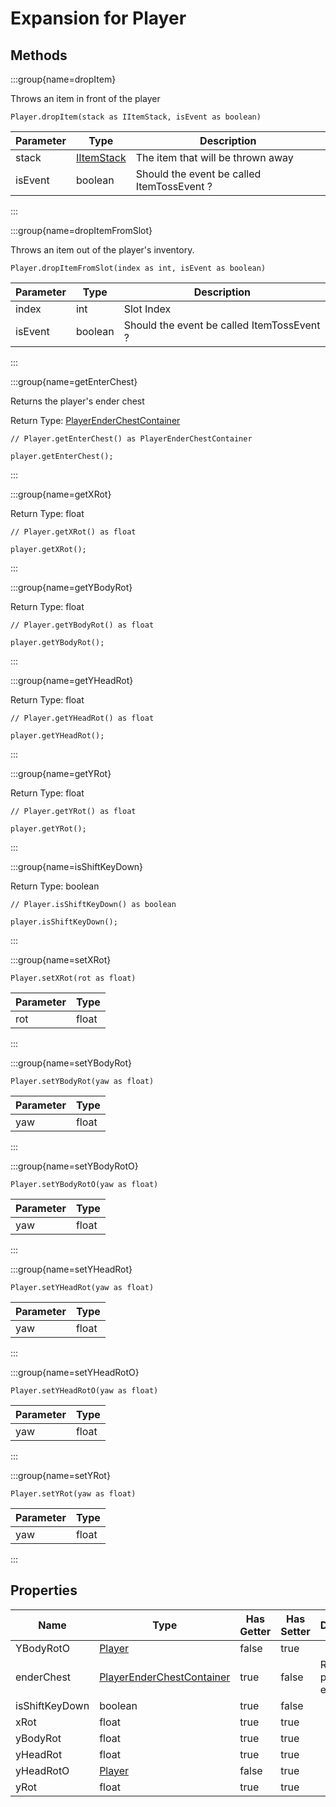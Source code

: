# Expansion for Player

## Methods

:::group{name=dropItem}

Throws an item in front of the player

```zenscript
Player.dropItem(stack as IItemStack, isEvent as boolean)
```

| Parameter |                    Type                    |                Description                 |
|-----------|--------------------------------------------|--------------------------------------------|
| stack     | [IItemStack](/vanilla/api/item/IItemStack) | The item that will be thrown away          |
| isEvent   | boolean                                    | Should the event be called ItemTossEvent ? |


:::

:::group{name=dropItemFromSlot}

Throws an item out of the player's inventory.

```zenscript
Player.dropItemFromSlot(index as int, isEvent as boolean)
```

| Parameter |  Type   |                Description                 |
|-----------|---------|--------------------------------------------|
| index     | int     | Slot Index                                 |
| isEvent   | boolean | Should the event be called ItemTossEvent ? |


:::

:::group{name=getEnterChest}

Returns the player's ender chest

Return Type: [PlayerEnderChestContainer](/mods/sdmcrtplus/entity/type/player/PlayerEnderChestContainer)

```zenscript
// Player.getEnterChest() as PlayerEnderChestContainer

player.getEnterChest();
```

:::

:::group{name=getXRot}

Return Type: float

```zenscript
// Player.getXRot() as float

player.getXRot();
```

:::

:::group{name=getYBodyRot}

Return Type: float

```zenscript
// Player.getYBodyRot() as float

player.getYBodyRot();
```

:::

:::group{name=getYHeadRot}

Return Type: float

```zenscript
// Player.getYHeadRot() as float

player.getYHeadRot();
```

:::

:::group{name=getYRot}

Return Type: float

```zenscript
// Player.getYRot() as float

player.getYRot();
```

:::

:::group{name=isShiftKeyDown}

Return Type: boolean

```zenscript
// Player.isShiftKeyDown() as boolean

player.isShiftKeyDown();
```

:::

:::group{name=setXRot}

```zenscript
Player.setXRot(rot as float)
```

| Parameter | Type  |
|-----------|-------|
| rot       | float |


:::

:::group{name=setYBodyRot}

```zenscript
Player.setYBodyRot(yaw as float)
```

| Parameter | Type  |
|-----------|-------|
| yaw       | float |


:::

:::group{name=setYBodyRotO}

```zenscript
Player.setYBodyRotO(yaw as float)
```

| Parameter | Type  |
|-----------|-------|
| yaw       | float |


:::

:::group{name=setYHeadRot}

```zenscript
Player.setYHeadRot(yaw as float)
```

| Parameter | Type  |
|-----------|-------|
| yaw       | float |


:::

:::group{name=setYHeadRotO}

```zenscript
Player.setYHeadRotO(yaw as float)
```

| Parameter | Type  |
|-----------|-------|
| yaw       | float |


:::

:::group{name=setYRot}

```zenscript
Player.setYRot(yaw as float)
```

| Parameter | Type  |
|-----------|-------|
| yaw       | float |


:::


## Properties

|      Name      |                                            Type                                            | Has Getter | Has Setter |           Description            |
|----------------|--------------------------------------------------------------------------------------------|------------|------------|----------------------------------|
| YBodyRotO      | [Player](/vanilla/api/entity/type/player/Player)                                           | false      | true       |                                  |
| enderChest     | [PlayerEnderChestContainer](/mods/sdmcrtplus/entity/type/player/PlayerEnderChestContainer) | true       | false      | Returns the player's ender chest |
| isShiftKeyDown | boolean                                                                                    | true       | false      |                                  |
| xRot           | float                                                                                      | true       | true       |                                  |
| yBodyRot       | float                                                                                      | true       | true       |                                  |
| yHeadRot       | float                                                                                      | true       | true       |                                  |
| yHeadRotO      | [Player](/vanilla/api/entity/type/player/Player)                                           | false      | true       |                                  |
| yRot           | float                                                                                      | true       | true       |                                  |

